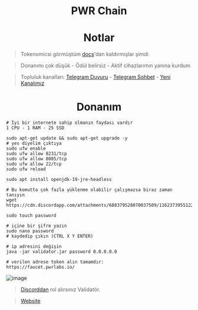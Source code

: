 <h1 align="center"> PWR Chain </h1>

<h1 align="center"> Notlar </h1>

> Tokenomicsi görmüştüm [docs](https://docsend.com/view/wuhzf7amksymr279)'dan kaldırmışlar şimdi

> Donanımı çok düşük - Ödül belirsiz - Aktif cihazlarımın yanına kurdum

> Topluluk kanalları: [Telegram Duyuru](https://t.me/RuesAnnouncement) - [Telegram Sohbet](https://t.me/RuesChat) - [Yeni Kanalımız](https://whatsapp.com/channel/0029VaBcj7V1dAw1H2KhMk34)

<h1 align="center"> Donanım </h1>

```console
# İyi bir internete sahip olmanın faydası vardır
1 CPU - 1 RAM - 25 SSD
```
```console
sudo apt-get update && sudo apt-get upgrade -y
# yes diyelim çıktıya
sudo ufw enable
sudo ufw allow 8231/tcp
sudo ufw allow 8085/tcp
sudo ufw allow 22/tcp
sudo ufw reload

sudo apt install openjdk-19-jre-headless
```
```console
# Bu komutta çok fazla yüklenme olabilir çalışmazsa biraz zaman tanıyın
wget https://cdn.discordapp.com/attachments/688379528070037509/1162373955122901092/validator.jar

sudo touch password

# içine bir şifre yazın
sudo nano password
# kaydedip çıkın (CTRL X Y ENTER)
```
``` console
# ip adresini değişin
java -jar validator.jar password 0.0.0.0.0

# verilen adrese token alın tamamdır:
https://faucet.pwrlabs.io/
```

![image](https://github.com/ruesandora/PWR/assets/101149671/7c4a1992-aa26-424a-8a2f-3f570fc93728)


> [Discorddan](https://discord.gg/WZQnA5qv) rol alırsınız Validatör.

> [Website](https://www.pwrlabs.io/)

